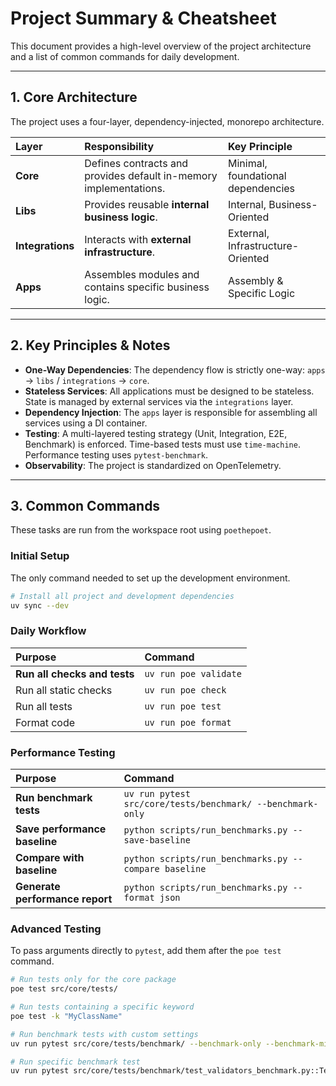 # Project Summary & Cheatsheet

This document provides a high-level overview of the project architecture and a list of common commands for daily
development.

---

## 1. Core Architecture

The project uses a four-layer, dependency-injected, monorepo architecture.

| Layer            | Responsibility                                                    | Key Principle                      |
|:-----------------|:------------------------------------------------------------------|:-----------------------------------|
| **Core**         | Defines contracts and provides default in-memory implementations. | Minimal, foundational dependencies |
| **Libs**         | Provides reusable **internal business logic**.                    | Internal, Business-Oriented        |
| **Integrations** | Interacts with **external infrastructure**.                       | External, Infrastructure-Oriented  |
| **Apps**         | Assembles modules and contains specific business logic.           | Assembly & Specific Logic          |

---

## 2. Key Principles & Notes

* **One-Way Dependencies**: The dependency flow is strictly one-way: `apps` → `libs` / `integrations` → `core`.
* **Stateless Services**: All applications must be designed to be stateless. State is managed by external services via
  the `integrations` layer.
* **Dependency Injection**: The `apps` layer is responsible for assembling all services using a DI container.
* **Testing**: A multi-layered testing strategy (Unit, Integration, E2E, Benchmark) is enforced. Time-based tests must use
  `time-machine`. Performance testing uses `pytest-benchmark`.
* **Observability**: The project is standardized on OpenTelemetry.

---

## 3. Common Commands

These tasks are run from the workspace root using `poethepoet`.

### Initial Setup
The only command needed to set up the development environment.
```bash
# Install all project and development dependencies
uv sync --dev
```

### Daily Workflow

| Purpose                       | Command               |
| :---------------------------- |:----------------------|
| **Run all checks and tests**  | `uv run poe validate` |
| Run all static checks         | `uv run poe check`           |
| Run all tests                 | `uv run poe test`            |
| Format code                   | `uv run poe format`          |

### Performance Testing

| Purpose                       | Command                                                    |
| :---------------------------- |:---------------------------------------------------------- |
| **Run benchmark tests**       | `uv run pytest src/core/tests/benchmark/ --benchmark-only` |
| **Save performance baseline** | `python scripts/run_benchmarks.py --save-baseline`       |
| **Compare with baseline**     | `python scripts/run_benchmarks.py --compare baseline`    |
| **Generate performance report** | `python scripts/run_benchmarks.py --format json`       |

### Advanced Testing
To pass arguments directly to `pytest`, add them after the `poe test` command.
```bash
# Run tests only for the core package
poe test src/core/tests/

# Run tests containing a specific keyword
poe test -k "MyClassName"

# Run benchmark tests with custom settings
uv run pytest src/core/tests/benchmark/ --benchmark-only --benchmark-min-rounds=10

# Run specific benchmark test
uv run pytest src/core/tests/benchmark/test_validators_benchmark.py::TestValidatorsBenchmark::test_env_validator_benchmark --benchmark-only
```
